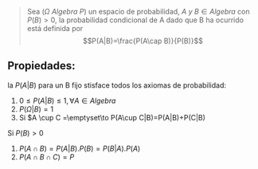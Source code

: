 > Sea ($\Omega \ Algebra \ P$) un espacio de probabilidad, $A \ y\ B\in Algebra$ con $P(B)>0$, la probabilidad condicional de A dado que B ha ocurrido está definida por $$P(A|B)=\frac{P(A\cap B)}{P(B)}$$

## Propiedades:
la $P(A|B)$ para un B fijo stisface todos los axiomas de probabilidad:
1. $0 \leq P(A|B) \leq 1, \forall A \in Algebra$
2. $P(\Omega|B)=1$
3. Si $A \cup C =\emptyset\to P(A\cup C|B)=P(A|B)+P(C|B)

Si $P(B)>0$
1. $P(A\cap B)= P(A|B).P(B)= P(B|A).P(A)$
2. $P(A\cap B \cap C) = P$


